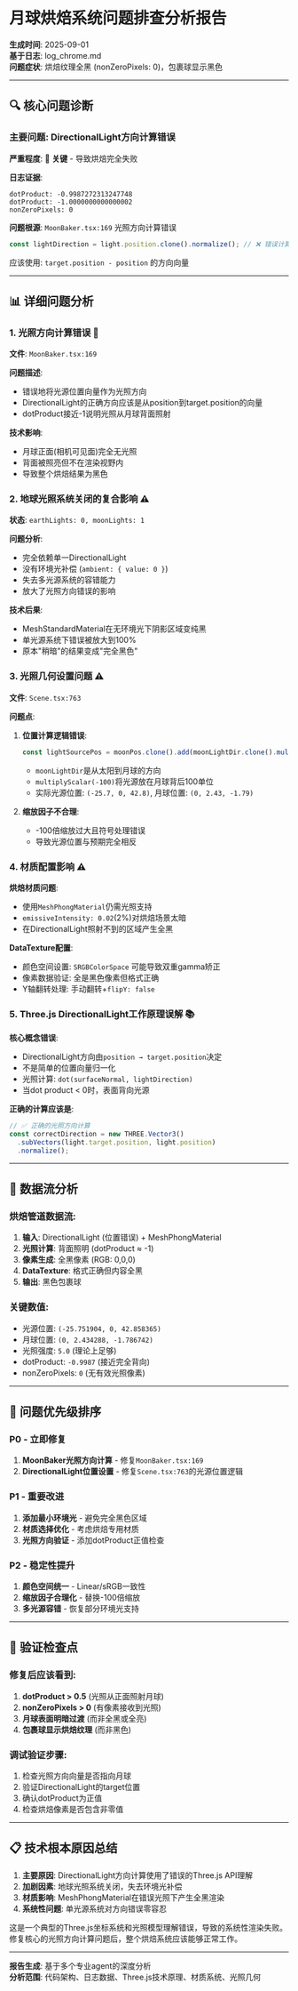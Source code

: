 # 月球烘焙系统问题排查分析报告

**生成时间**: 2025-09-01  
**基于日志**: log_chrome.md  
**问题症状**: 烘焙纹理全黑 (nonZeroPixels: 0)，包裹球显示黑色

---

## 🔍 核心问题诊断

### **主要问题**: DirectionalLight方向计算错误
**严重程度**: 🚨 **关键** - 导致烘焙完全失败

**日志证据**:
```
dotProduct: -0.9987272313247748
dotProduct: -1.0000000000000002
nonZeroPixels: 0
```

**问题根源**: `MoonBaker.tsx:169` 光照方向计算错误
```javascript
const lightDirection = light.position.clone().normalize(); // ❌ 错误计算
```
应该使用: `target.position - position` 的方向向量

---

## 📊 详细问题分析

### 1. **光照方向计算错误** 🚨
**文件**: `MoonBaker.tsx:169`

**问题描述**:
- 错误地将光源位置向量作为光照方向
- DirectionalLight的正确方向应该是从position到target.position的向量
- dotProduct接近-1说明光照从月球背面照射

**技术影响**:
- 月球正面(相机可见面)完全无光照
- 背面被照亮但不在渲染视野内
- 导致整个烘焙结果为黑色

### 2. **地球光照系统关闭的复合影响** ⚠️
**状态**: `earthLights: 0, moonLights: 1`

**问题分析**:
- 完全依赖单一DirectionalLight
- 没有环境光补偿 (`ambient: { value: 0 }`)
- 失去多光源系统的容错能力
- 放大了光照方向错误的影响

**技术后果**:
- MeshStandardMaterial在无环境光下阴影区域变纯黑
- 单光源系统下错误被放大到100%
- 原本"稍暗"的结果变成"完全黑色"

### 3. **光照几何设置问题** ⚠️
**文件**: `Scene.tsx:763`

**问题点**:
1. **位置计算逻辑错误**:
   ```javascript
   const lightSourcePos = moonPos.clone().add(moonLightDir.clone().multiplyScalar(-100));
   ```
   - `moonLightDir`是从太阳到月球的方向
   - `multiplyScalar(-100)`将光源放在月球背后100单位
   - 实际光源位置: `(-25.7, 0, 42.8)`, 月球位置: `(0, 2.43, -1.79)`

2. **缩放因子不合理**:
   - -100倍缩放过大且符号处理错误
   - 导致光源位置与预期完全相反

### 4. **材质配置影响** ⚠️

**烘焙材质问题**:
- 使用`MeshPhongMaterial`仍需光照支持
- `emissiveIntensity: 0.02`(2%)对烘焙场景太暗
- 在DirectionalLight照射不到的区域产生全黑

**DataTexture配置**:
- 颜色空间设置: `SRGBColorSpace` 可能导致双重gamma矫正
- 像素数据验证: 全是黑色像素但格式正确
- Y轴翻转处理: 手动翻转+`flipY: false`

### 5. **Three.js DirectionalLight工作原理误解** 📚

**核心概念错误**:
- DirectionalLight方向由`position → target.position`决定
- 不是简单的位置向量归一化
- 光照计算: `dot(surfaceNormal, lightDirection)`
- 当dot product < 0时，表面背向光源

**正确的计算应该是**:
```javascript
// ✅ 正确的光照方向计算
const correctDirection = new THREE.Vector3()
  .subVectors(light.target.position, light.position)
  .normalize();
```

---

## 🔢 数据流分析

### 烘焙管道数据流:
1. **输入**: DirectionalLight (位置错误) + MeshPhongMaterial
2. **光照计算**: 背面照明 (dotProduct ≈ -1)  
3. **像素生成**: 全黑像素 (RGB: 0,0,0)
4. **DataTexture**: 格式正确但内容全黑
5. **输出**: 黑色包裹球

### 关键数值:
- 光源位置: `(-25.751904, 0, 42.858365)`
- 月球位置: `(0, 2.434288, -1.786742)`
- 光照强度: `5.0` (理论上足够)
- dotProduct: `-0.9987` (接近完全背向)
- nonZeroPixels: `0` (无有效光照像素)

---

## 🔧 问题优先级排序

### **P0 - 立即修复**
1. **MoonBaker光照方向计算** - 修复`MoonBaker.tsx:169`
2. **DirectionalLight位置设置** - 修复`Scene.tsx:763`的光源位置逻辑

### **P1 - 重要改进**
1. **添加最小环境光** - 避免完全黑色区域
2. **材质选择优化** - 考虑烘焙专用材质
3. **光照方向验证** - 添加dotProduct正值检查

### **P2 - 稳定性提升**
1. **颜色空间统一** - Linear/sRGB一致性
2. **缩放因子合理化** - 替换-100倍缩放
3. **多光源容错** - 恢复部分环境光支持

---

## 🧪 验证检查点

### 修复后应该看到:
1. **dotProduct > 0.5** (光照从正面照射月球)
2. **nonZeroPixels > 0** (有像素接收到光照)
3. **月球表面明暗过渡** (而非全黑或全亮)
4. **包裹球显示烘焙纹理** (而非黑色)

### 调试验证步骤:
1. 检查光照方向向量是否指向月球
2. 验证DirectionalLight的target位置
3. 确认dotProduct为正值
4. 检查烘焙像素是否包含非零值

---

## 📋 技术根本原因总结

1. **主要原因**: DirectionalLight方向计算使用了错误的Three.js API理解
2. **加剧因素**: 地球光照系统关闭，失去环境光补偿
3. **材质影响**: MeshPhongMaterial在错误光照下产生全黑渲染
4. **系统性问题**: 单光源系统对方向错误零容忍

这是一个典型的Three.js坐标系统和光照模型理解错误，导致的系统性渲染失败。修复核心的光照方向计算问题后，整个烘焙系统应该能够正常工作。

---

**报告生成**: 基于多个专业agent的深度分析  
**分析范围**: 代码架构、日志数据、Three.js技术原理、材质系统、光照几何